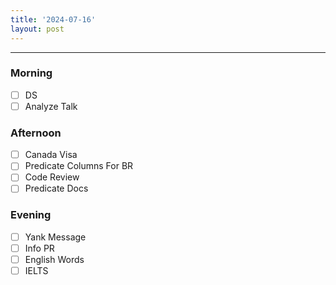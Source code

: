 ```yaml
---
title: '2024-07-16'
layout: post
---
```


---

### Morning

- [ ] DS
- [ ] Analyze Talk

### Afternoon

- [ ] Canada Visa
- [ ] Predicate Columns For BR
- [ ] Code Review
- [ ] Predicate Docs

### Evening

- [ ] Yank Message
- [ ] Info PR
- [ ] English Words
- [ ] IELTS
